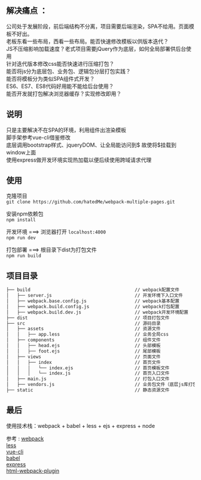 ## 解决痛点 ：


公司处于发展阶段，前后端结构不分离，项目需要后端渲染，SPA不给用。页面模板不好出。 </br>
老板东看一些布局，西看一些布局。能否快速修改模板以供版本迭代？ </br>
JS不压缩影响加载速度？老式项目需要jQuery作为底层，如何全局部署供后台使用  </br>
针对迭代版本修改css能否快速进行压缩打包？  </br>
能否将js分为底层包、业务包、逻辑包分层打包实践？  </br>
能否将模板分为类似SPA组件式开发？ </br>
ES6、ES7、ES8代码好用能不能给后台使用？ </br>
能否开发就打包解决浏览器缓存？实现修改即用？




## 说明
只是主要解决不在SPA的环境，利用组件出渲染模板 <br />
脚手架参考vue-cli借鉴修改 <br />
底层调用bootstrap样式、jqueryDOM、让全局能访问到$ 故使将$挂载到window上面 <br />
使用express做开发环境实现热加载以便后续使用跨域请求代理 <br />

## 使用 

克隆项目 <br />
```git clone https://github.com/hatedMe/webpack-multiple-pages.git```

安装npm依赖包 <br />
```npm install```

开发环境 ===> 浏览器打开 ```localhost:4000``` <br />
```npm run dev```

打包部署 ===> 根目录下dist为打包文件 <br />
```npm run build```

## 项目目录
```md
├── build                                       // webpack配置文件
│   ├── server.js                               // 开发环境下入口文件
│   ├── webpack.base.config.js                  // webpack基本配置
│   ├── webpack.build.config.js                 // webpack打包配置
│   ├── webpack.build.dev.js                    // webpack开发环境配置
├── dist                                        // 项目打包文件
├── src                                         // 源码目录
│   ├── assets                                  // 资源文件
│   │   ├── app.less                            // 业务全局css
│   ├── components                              // 组件文件
│   │   ├── head.ejs                            // 头部模板
│   │   ├── foot.ejs                            // 尾部模板
│   ├── views                                   // 页面文件
│   │   ├── index                               // 首页文件
│   │   │   └── index.ejs                       // 首页模板文件
│   │   │   └── index.js                        // 首页入口文件
│   ├── main.js                                 // 打包入口文件
│   ├── vendors.js                              // 业务包文件（底层js库打包）
├── static                                      // 静态资源文件

```

## 最后
使用技术栈：webpack + babel + less + ejs + express + node 

参考 :
[webpack](http://webpack.github.io/docs/) <br />
[less](http://lesscss.org/) <br />
[vue-cli](https://github.com/vuejs/vue-cli) <br />
[babel](http://babeljs.io/) <br />
[express](https://github.com/expressjs/express) <br />
[html-webpack-plugin](https://github.com/jantimon/html-webpack-plugin) <br />

